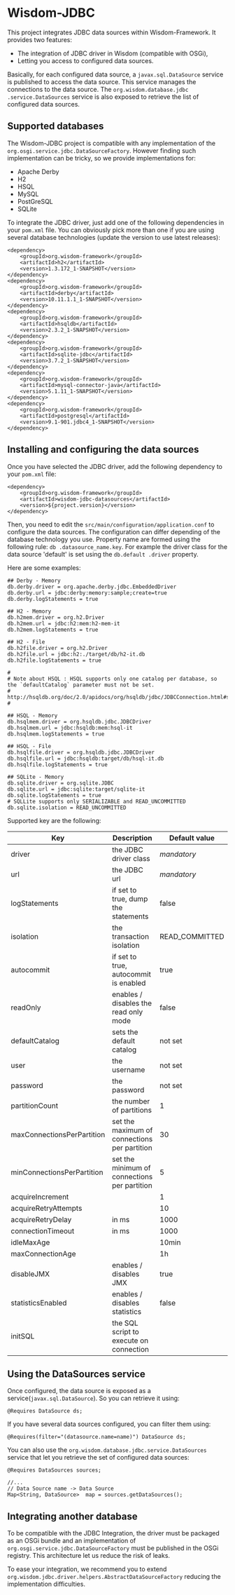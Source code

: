 # Wisdom-JDBC

This project integrates JDBC data sources within Wisdom-Framework. It provides two features:

* The integration of JDBC driver in Wisdom (compatible with OSGi),
* Letting you access to configured data sources.

Basically, for each configured data source, a `javax.sql.DataSource` service is published to
access the data source. This service manages the connections to the data source. The `org.wisdom.database.jdbc
.service.DataSources` service is also exposed to retrieve the list of configured data sources.

## Supported databases

The Wisdom-JDBC project is compatible with any implementation of the `org.osgi.service.jdbc.DataSourceFactory`.
However finding such implementation can be tricky, so we provide implementations for:

 * Apache Derby
 * H2
 * HSQL
 * MySQL
 * PostGreSQL
 * SQLite

To integrate the JDBC driver, just add one of the following dependencies in your `pom.xml` file. You can obviously
pick more than one if you are using several database technologies (update the version to use latest releases):

````
<dependency>
    <groupId>org.wisdom-framework</groupId>
    <artifactId>h2</artifactId>
    <version>1.3.172_1-SNAPSHOT</version>
</dependency>
<dependency>
    <groupId>org.wisdom-framework</groupId>
    <artifactId>derby</artifactId>
    <version>10.11.1.1_1-SNAPSHOT</version>
</dependency>
<dependency>
    <groupId>org.wisdom-framework</groupId>
    <artifactId>hsqldb</artifactId>
    <version>2.3.2_1-SNAPSHOT</version>
</dependency>
<dependency>
    <groupId>org.wisdom-framework</groupId>
    <artifactId>sqlite-jdbc</artifactId>
    <version>3.7.2_1-SNAPSHOT</version>
</dependency>
<dependency>
    <groupId>org.wisdom-framework</groupId>
    <artifactId>mysql-connector-java</artifactId>
    <version>5.1.11_1-SNAPSHOT</version>
</dependency>
<dependency>
    <groupId>org.wisdom-framework</groupId>
    <artifactId>postgresql</artifactId>
    <version>9.1-901.jdbc4_1-SNAPSHOT</version>
</dependency>
````

## Installing and configuring the data sources

Once you have selected the JDBC driver, add the following dependency to your `pom.xml` file:

````
<dependency>
    <groupId>org.wisdom-framework</groupId>
    <artifactId>wisdom-jdbc-datasources</artifactId>
    <version>${project.version}</version>
</dependency>
````

Then, you need to edit the `src/main/configuration/application.conf` to configure the data sources. The configuration
 can differ depending of the database technology you use. Property name are formed using the following rule: `db
 .datasource_name.key`. For example the driver class for the data source 'default' is set using the `db.default
 .driver` property.

Here are some examples:

```
## Derby - Memory
db.derby.driver = org.apache.derby.jdbc.EmbeddedDriver
db.derby.url = jdbc:derby:memory:sample;create=true
db.derby.logStatements = true

## H2 - Memory
db.h2mem.driver = org.h2.Driver
db.h2mem.url = jdbc:h2:mem:h2-mem-it
db.h2mem.logStatements = true

## H2 - File
db.h2file.driver = org.h2.Driver
db.h2file.url = jdbc:h2:./target/db/h2-it.db
db.h2file.logStatements = true

#
# Note about HSQL : HSQL supports only one catalog per database, so the `defaultCatalog` parameter must not be set.
# http://hsqldb.org/doc/2.0/apidocs/org/hsqldb/jdbc/JDBCConnection.html#setCatalog(java.lang.String)
#

## HSQL - Memory
db.hsqlmem.driver = org.hsqldb.jdbc.JDBCDriver
db.hsqlmem.url = jdbc:hsqldb:mem:hsql-it
db.hsqlmem.logStatements = true

## HSQL - File
db.hsqlfile.driver = org.hsqldb.jdbc.JDBCDriver
db.hsqlfile.url = jdbc:hsqldb:target/db/hsql-it.db
db.hsqlfile.logStatements = true

## SQLite - Memory
db.sqlite.driver = org.sqlite.JDBC
db.sqlite.url = jdbc:sqlite:target/sqlite-it
db.sqlite.logStatements = true
# SQLLite supports only SERIALIZABLE and READ_UNCOMMITTED
db.sqlite.isolation = READ_UNCOMMITTED
````

Supported key are the following:

|Key|Description|Default value|
|---|----------- |-----|
|driver| the JDBC driver class | _mandatory_
|url| the JDBC url | _mandatory_
|logStatements| if set to true, dump the statements | false
|isolation| the transaction isolation |READ_COMMITTED
|autocommit|if set to true, autocommit is enabled|true
|readOnly|enables / disables the read only mode|false
|defaultCatalog| sets the default catalog|not set
|user|the username|not set
|password|the password|not set
|partitionCount|the number of partitions|1
|maxConnectionsPerPartition|set the maximum of connections per partition|30
|minConnectionsPerPartition|set the minimum of connections per partition|5
|acquireIncrement||1
|acquireRetryAttempts||10
|acquireRetryDelay|in ms|1000
|connectionTimeout|in ms|1000
|idleMaxAge||10min
|maxConnectionAge||1h
|disableJMX|enables / disables JMX|true
|statisticsEnabled|enables / disables statistics|false
|initSQL|the SQL script to execute on connection| |

## Using the DataSources service

Once configured, the data source is exposed as a service(`javax.sql.DataSource`). So you can retrieve it using:

````
@Requires DataSource ds;
````

If you have several data sources configured, you can filter them using:

````
@Requires(filter="(datasource.name=name)") DataSource ds;
````

You can also use the `org.wisdom.database.jdbc.service.DataSources` service that let you retrieve the set of
configured data sources:

````
@Requires DataSources sources;

//...
// Data Source name -> Data Source
Map<String, DataSource>  map = sources.getDataSources();
````

## Integrating another database

To be compatible with the JDBC Integration, the driver must be packaged as an OSGi bundle and an implementation of
`org.osgi.service.jdbc.DataSourceFactory` must be published in the OSGi registry. This architecture let us reduce the
 risk of leaks.

To ease your integration, we recommend you to extend `org.wisdom.jdbc.driver.helpers.AbstractDataSourceFactory`
reducing the implementation difficulties.
